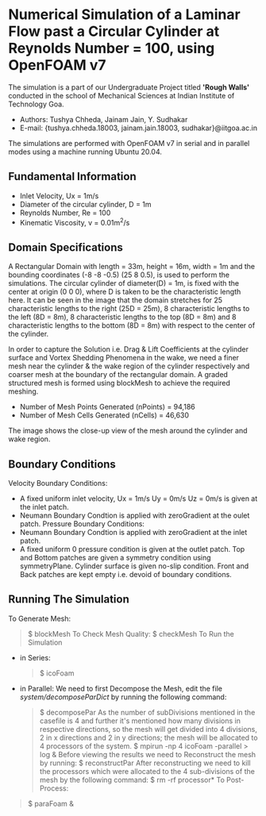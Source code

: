 # Numerical Simulation of a Laminar Flow past a Circular Cylinder at Reynolds Number = 100, using OpenFOAM v7 
The simulation is a part of our Undergraduate Project titled **'Rough Walls'** conducted in the school of Mechanical Sciences at Indian Institute of Technology Goa.
- Authors: Tushya Chheda, Jainam Jain, Y. Sudhakar
- E-mail: {tushya.chheda.18003, jainam.jain.18003, sudhakar}@iitgoa.ac.in

The simulations are performed with OpenFOAM v7 in serial and in parallel modes using a machine running Ubuntu 20.04.

## Fundamental Information
- Inlet Velocity, Ux = 1m/s
- Diameter of the circular cylinder, D = 1m
- Reynolds Number, Re = 100
- Kinematic Viscosity, v = 0.01m<sup>2</sup>/s

## Domain Specifications
A Rectangular Domain with length = 33m, height = 16m, width = 1m and the bounding coordinates (-8 -8 -0.5) (25 8 0.5), is used to perform the simulations. The  circular cylinder of diameter(D) = 1m, is fixed with the center at origin (0 0 0), where D is taken to be the characteristic length here. It can be seen in the image that the domain stretches for 25 characteristic lengths to the right (25D = 25m), 8 characteristic lengths to the left (8D = 8m), 8 characteristic lengths to the top (8D = 8m) and 8 characteristic lengths to the bottom (8D = 8m) with respect to the center of the cylinder.

In order to capture the Solution i.e. Drag & Lift Coefficients at the cylinder surface and Vortex Shedding Phenomena in the wake, we need a finer mesh near the cylinder & the wake region of the cylinder respectively and coarser mesh at the boundary of the rectangular domain. A graded structured mesh is formed using blockMesh to achieve the required meshing.
- Number of Mesh Points Generated (nPoints) = 94,186
- Number of Mesh Cells Generated (nCells) = 46,630

The image shows the close-up view of the mesh around the cylinder and wake region.

## Boundary Conditions
Velocity Boundary Conditions: 
- A fixed uniform inlet velocity, Ux = 1m/s Uy = 0m/s Uz = 0m/s is given at the inlet patch.
- Neumann Boundary Condtion is applied with zeroGradient at the oulet patch.
Pressure Boundary Conditions:
- Neumann Boundary Condtion is applied with zeroGradient at the inlet patch.
- A fixed uniform 0 pressure condition is given at the outlet patch.
Top and Bottom patches are given a symmetry condition using symmetryPlane.
Cylinder surface is given no-slip condition.
Front and Back patches are kept empty i.e. devoid of boundary conditions.

## Running The Simulation
To Generate Mesh:
>$ blockMesh
To Check Mesh Quality:
>$ checkMesh
To Run the Simulation 
- in Series:
    >$ icoFoam
- in Parallel: 
    We need to first Decompose the Mesh, edit the file *system/decomposeParDict* by running the following command:
    >$ decomposePar
    As the number of subDivisions mentioned in the casefile is 4 and further it's mentioned how many divisions in respective directions, so the mesh will get     divided into 4 divisions, 2 in x directions and 2 in y directions; the mesh will be allocated to 4 processors of the system.
    >$ mpirun -np 4 icoFoam -parallel > log &
    Before viewing the results we need to Reconstruct the mesh by running:
    >$ reconstructPar
    After reconstructing we need to kill the processors which were allocated to the 4 sub-divisions of the mesh by the following command:
    >$ rm -rf processor*
To Post-Process:
>$ paraFoam &
